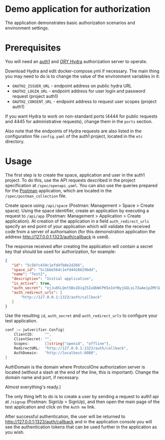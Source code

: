 # Demo application for authorization

The application demonstrates basic authorization scenarios and environment settings.

# Prerequisites

You will need an [auth1](https://github.com/ProtocolONE/auth1.protocol.one) and 
[ORY Hydra](https://github.com/ory/hydra) authorization server to operate.

Download Hydra and edit docker-compose.yml if necessary. The main thing you may need to 
do is to change the value of the environment variables in it:
* `OAUTH2_ISSUER_URL` - endpoint address on public hydra URL
* `OAUTH2_LOGIN_URL` - endpoint address for user login and password request (project 
auth1)
* `OAUTH2_CONSENT_URL` - endpoint address to request user scopes (project auth1)

If you want Hydra to work on non-standard ports (4444 for public requests and 4445 for 
administrative requests), change them in the `ports` section.

Also note that the endpoints of Hydra requests are also listed in the configuration file 
`config.yaml` of the auth1 project, located in the `etc` directory.

# Usage

The first step is to create the space, application and user in the auth1 project. 
To do this, use the API requests described in the project specification at 
`/spec/openapi.yaml`. You can also use the queries prepared for the [Postman](https://www.getpostman.com/downloads/) application, 
which are located in the `/spec/postman_collection` file.

Create space using `/api/space` (Postman: Management > Space > Create space). Using the 
space identifier, create an application by executing a request to `/api/app` (Postman: 
Management > Application > Create application). At creation of the application in a 
field `auth_redirect_urls ` specify an end point of your application which will validate 
the received code from a server of authorisation (for this demonstration application the 
address http://127.0.0.1:1323/auth/callback is used).

The response received after creating the application will contain a secret key that 
should be used for authorization, for example:

 ```json
{
    "id": "5c5bfc434c1efd4fb8e2d266",
    "space_id": "5c1bbe564c1efd4428629bdd",
    "name": "Test2",
    "description": "Initial application",
    "is_active": true,
    "auth_secret": "ejJu8SLQnt5Bx2DiqZSIoQbWCPK5eIeYNyjGQLsL7ZwAeipZMY1W6BnsJOBZGVpC",
    "auth_redirect_urls": [
        "http://127.0.0.1:1323/auth/callback"
    ]
}
```

Use the resulting `id`, `auth_secret` and `auth_redirect_urls` to configure your test 
application.

```go
conf := jwtverifier.Config{
    ClientID:     "",
    ClientSecret: "",
    Scopes:       []string{"openid", "offline"},
    RedirectURL:  "http://127.0.0.1:1323/auth/callback",
    AuthDomain:   "http://localhost:8080",
}
``` 

AuthDomain is the domain where ProtocolOne authorization server is located (without a slash at the end of the line, 
this is important). Change the domain name and port, if necessary.

Almost everything's ready.)

The only thing left to do is to create a user by sending a request to auth1 api at 
`/signup` (Postman: SignUp > SignUp), and then open the main page of the test 
application and click on the `Auth me` link.

After successful authentication, the user will be returned to 
http://127.0.0.1:1323/auth/callback and in the application console you will see the 
authentication tokens that can be used further in the application as you wish.
